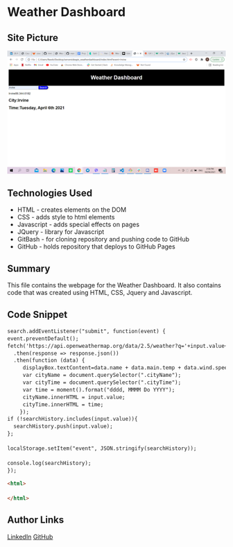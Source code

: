 # Weather Dashboard

## Site Picture
![Site](weather_dashboard.png)

## Technologies Used
- HTML - creates elements on the DOM
- CSS - adds style to html elements
- Javascript - adds special effects on pages
- JQuery - library for Javascript
- GitBash - for cloning repository and pushing code to GitHub
- GitHub - holds repository that deploys to GitHub Pages

## Summary
This file contains the webpage for the Weather Dashboard. It also contains code that was created using HTML, CSS, Jquery and Javascript. 

## Code Snippet
```html
search.addEventListener("submit", function(event) {
event.preventDefault();
fetch('https://api.openweathermap.org/data/2.5/weather?q='+input.value+'&units=imperial&appid=82a1cdbfc5805679db4bf205d606147c')
  .then(response => response.json())
  .then(function (data) {
     displayBox.textContent=data.name + data.main.temp + data.wind.speed + data.main.humidity;
     var cityName = document.querySelector(".cityName");
     var cityTime = document.querySelector(".cityTime");
     var time = moment().format("dddd, MMMM Do YYYY");
     cityName.innerHTML = input.value;
     cityTime.innerHTML = time;
    });
if (!searchHistory.includes(input.value)){
  searchHistory.push(input.value);
};

localStorage.setItem("event", JSON.stringify(searchHistory));

console.log(searchHistory);
});
```

```html
<html>

</html>
```

## Author Links 
[LinkedIn](https://www.linkedin.com/in/rosario-miranda-b81170132/)
[GitHub](https://github.com/rtmiranda18)
